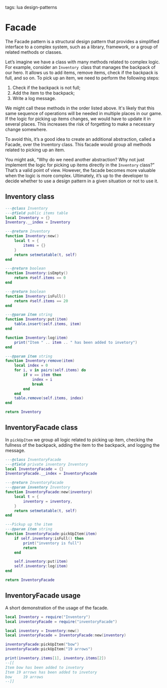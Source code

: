 <!-- Description: The Facade pattern is a structural design pattern that provides a simplified interface to a complex system like a library, framework, or a group of related methods or classes.-->

tags: lua design-patterns

# Facade

The Facade pattern is a structural design pattern that provides a simplified interface to a complex system, such as a library, framework, or a group of related methods or classes.

Let’s imagine we have a class with many methods related to complex logic. For example, consider an `Inventory `class that
manages the backpack of our hero. It allows us to add items, remove items, check if the backpack is full, and so on. To
pick up an item, we need to perform the following steps:

1. Check if the backpack is not full;
2. Add the item to the backpack;
3. Write a log message.

We might call these methods in the order listed above. It's likely that this same sequence of operations will be needed
in multiple places in our game. If the logic for picking up items changes, we would have to update it in several places.
This increases the risk of forgetting to make a necessary change somewhere.

To avoid this, it’s a good idea to create an additional abstraction, called a Facade, over the Inventory class. This
facade would group all methods related to picking up an item.

You might ask, "Why do we need another abstraction? Why not just implement the logic for picking up items directly in
the `Inventory` class?" That’s a valid point of view. However, the facade becomes more valuable when the logic is more
complex. Ultimately, it’s up to the developer to decide whether to use a design pattern in a given situation or not to 
use it.

## Inventory class

```lua
---@class Inventory
---@field public items table
local Inventory = {}
Inventory.__index = Inventory

---@return Inventory
function Inventory:new()
	local t = {
		items = {}
	}
	return setmetatable(t, self)
end

---@return boolean
function Inventory:isEmpty()
	return #self.items == 0
end

---@return boolean
function Inventory:isFull()
	return #self.items == 20
end

---@param item string
function Inventory:put(item)
	table.insert(self.items, item)
end

function Inventory:log(item)
	print("Item " .. item .. " has been added to invetory")
end

---@param item string
function Inventory:remove(item)
	local index = 0
	for i, v in pairs(self.items) do
		if v == item then
			index = i
			break
		end
	end
	table.remove(self.items, index)
end

return Inventory
```

## InventoryFacade class

In `pickUpItem` we group all logic related to picking up item, checking the fullness of the backpack, adding the item
to the backpack, and logging the message.

```lua
---@class InventoryFacade
---@field private inventory Inventory
local InventoryFacade = {}
InventoryFacade.__index = InventoryFacade

---@return InventoryFacade
---@param inventory Inventory
function InventoryFacade:new(inventory)
	local t = {
		inventory = inventory,
	}
	return setmetatable(t, self)
end

---Pickup up the item
---@param item string
function InventoryFacade:pickUpItem(item)
	if self.inventory:isFull() then
		print("inventory is full")
		return
	end

	self.inventory:put(item)
	self.inventory:log(item)
end

return InventoryFacade
```

## InventoryFacade usage

A short demonstration of the usage of the facade.

```lua
local Inventory = require("Inventory")
local inventoryFacade = require("inventoryFacade")

local inventory = Inventory:new()
local inventoryFacade = InventoryFacade:new(inventory)

inventoryFacade:pickUpItem("bow")
inventoryFacade:pickUpItem("19 arrows")

print(inventory.items[1], inventory.items[2])
--[[
Item bow has been added to invetory                                             
Item 19 arrows has been added to invetory                                       
bow     19 arrows     
--]]
```